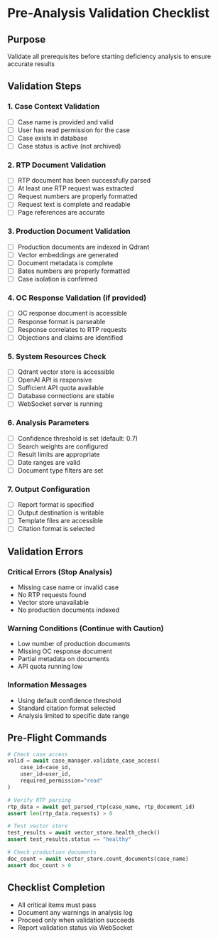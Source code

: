 # Pre-Analysis Validation Checklist

## Purpose
Validate all prerequisites before starting deficiency analysis to ensure accurate results

## Validation Steps

### 1. Case Context Validation
- [ ] Case name is provided and valid
- [ ] User has read permission for the case
- [ ] Case exists in database
- [ ] Case status is active (not archived)

### 2. RTP Document Validation
- [ ] RTP document has been successfully parsed
- [ ] At least one RTP request was extracted
- [ ] Request numbers are properly formatted
- [ ] Request text is complete and readable
- [ ] Page references are accurate

### 3. Production Document Validation
- [ ] Production documents are indexed in Qdrant
- [ ] Vector embeddings are generated
- [ ] Document metadata is complete
- [ ] Bates numbers are properly formatted
- [ ] Case isolation is confirmed

### 4. OC Response Validation (if provided)
- [ ] OC response document is accessible
- [ ] Response format is parseable
- [ ] Response correlates to RTP requests
- [ ] Objections and claims are identified

### 5. System Resources Check
- [ ] Qdrant vector store is accessible
- [ ] OpenAI API is responsive
- [ ] Sufficient API quota available
- [ ] Database connections are stable
- [ ] WebSocket server is running

### 6. Analysis Parameters
- [ ] Confidence threshold is set (default: 0.7)
- [ ] Search weights are configured
- [ ] Result limits are appropriate
- [ ] Date ranges are valid
- [ ] Document type filters are set

### 7. Output Configuration
- [ ] Report format is specified
- [ ] Output destination is writable
- [ ] Template files are accessible
- [ ] Citation format is selected

## Validation Errors

### Critical Errors (Stop Analysis)
- Missing case name or invalid case
- No RTP requests found
- Vector store unavailable
- No production documents indexed

### Warning Conditions (Continue with Caution)
- Low number of production documents
- Missing OC response document
- Partial metadata on documents
- API quota running low

### Information Messages
- Using default confidence threshold
- Standard citation format selected
- Analysis limited to specific date range

## Pre-Flight Commands
```python
# Check case access
valid = await case_manager.validate_case_access(
    case_id=case_id,
    user_id=user_id,
    required_permission="read"
)

# Verify RTP parsing
rtp_data = await get_parsed_rtp(case_name, rtp_document_id)
assert len(rtp_data.requests) > 0

# Test vector store
test_results = await vector_store.health_check()
assert test_results.status == "healthy"

# Check production documents
doc_count = await vector_store.count_documents(case_name)
assert doc_count > 0
```

## Checklist Completion
- All critical items must pass
- Document any warnings in analysis log
- Proceed only when validation succeeds
- Report validation status via WebSocket